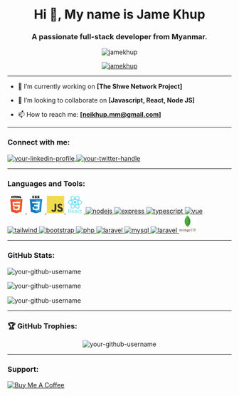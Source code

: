 <!-- HEADER: Welcome message and short intro -->
<h1 align="center">Hi 👋, My name is Jame Khup</h1>
<h3 align="center">A passionate full-stack developer from Myanmar.</h3>

<p align="center">
  <img src="https://komarev.com/ghpvc/?username=jamekhup&label=Profile%20views&color=0e75b6&style=flat" alt="jamekhup" />
</p>

<p align="center">
  <a href="https://github.com/ryo-ma/github-profile-trophy">
    <img src="https://github-profile-trophy.vercel.app/?username=jamekhup" alt="jamekhup" />
  </a>
</p>

---

<!-- ABOUT ME Section -->
- 🔭 I’m currently working on **[The Shwe Network Project]**

- 👯 I’m looking to collaborate on **[Javascript, React, Node JS]**

- 📫 How to reach me: **[neikhup.mm@gmail.com]**

---

<!-- CONNECT WITH ME: Add buttons for social links -->
<h3 align="left">Connect with me:</h3>
<p align="left">
  <a href="https://www.linkedin.com/in/jame-khup/" target="blank">
    <img align="center" src="https://content.linkedin.com/content/dam/me/business/en-us/amp/brand-site/v2/bg/LI-Bug.svg.original.svg" alt="your-linkedin-profile" height="30" width="40" />
  </a>
  <a href="https://wa.me/+959956294438" target="blank">
    <img align="center" src="https://web.whatsapp.com/favicon-64x64.ico" alt="your-twitter-handle" height="30" width="30" />
  </a>
</p>

---

<!-- Languages, tools, and technologies you use -->
<h3 align="left">Languages and Tools:</h3>
<p align="left">
  <a href="https://www.w3.org/html/" target="_blank"> 
    <img src="https://raw.githubusercontent.com/devicons/devicon/master/icons/html5/html5-original-wordmark.svg" alt="html5" width="40" height="40"/> 
  </a>
  <a href="https://www.w3schools.com/css/" target="_blank"> 
    <img src="https://raw.githubusercontent.com/devicons/devicon/master/icons/css3/css3-original-wordmark.svg" alt="css3" width="40" height="40"/> 
  </a>
  <a href="https://developer.mozilla.org/en-US/docs/Web/JavaScript" target="_blank"> 
    <img src="https://raw.githubusercontent.com/devicons/devicon/master/icons/javascript/javascript-original.svg" alt="javascript" width="40" height="40"/> 
  </a>
  <a href="https://reactjs.org/" target="_blank"> 
    <img src="https://raw.githubusercontent.com/devicons/devicon/master/icons/react/react-original-wordmark.svg" alt="react" width="40" height="40"/> 
  </a>
  <a href="https://nodejs.org" target="_blank"> 
    <img src="https://nodejs.org/static/logos/nodejsStackedLight.svg" alt="nodejs" width="80" height="40"/> 
  </a>
  <a href="https://expressjs.com" target="_blank"> 
    <img src="https://ajeetchaulagain.com/static/7cb4af597964b0911fe71cb2f8148d64/87351/express-js.png" alt="express" width="40" height="40"/> 
  </a>
  <a href="https://www.typescriptlang.org/" target="_blank"> 
    <img src="https://cdn.worldvectorlogo.com/logos/typescript.svg" alt="typescript" width="40" height="40"/> 
  </a>

  <a href="https://vuejs.org/" target="_blank"> 
    <img src="https://upload.wikimedia.org/wikipedia/commons/thumb/9/95/Vue.js_Logo_2.svg/512px-Vue.js_Logo_2.svg.png" alt="vue" width="40" height="40"/> 
  </a>
  
   <a href="https://tailwindcss.com/" target="_blank"> 
    <img src="https://upload.wikimedia.org/wikipedia/commons/thumb/d/d5/Tailwind_CSS_Logo.svg/512px-Tailwind_CSS_Logo.svg.png?20230715030042" alt="tailwind" width="40" height="30"/> 
  </a>
   <a href="https://getbootstrap.com/" target="_blank"> 
    <img src="https://getbootstrap.com/docs/5.3/assets/brand/bootstrap-logo-shadow.png" alt="bootstrap" width="42" height="40"/> 
  </a>
  
  <a href="https://www.php.net" target="_blank"> 
    <img src="https://www.php.net//images/logos/new-php-logo.svg" alt="php" width="60" height="40"/> 
  </a>

  <a href="https://www.laravel.com" target="_blank"> 
    <img src="https://laravel.com/img/logomark.min.svg" alt="laravel" width="40" height="40"/> 
  </a>

  <a href="https://www.mysql.com" target="_blank"> 
    <img src="https://www.vectorlogo.zone/logos/mysql/mysql-ar21.svg" alt="mysql" width="60" height="60"/> 
  </a>

  <a href="https://www.laravel.com" target="_blank"> 
    <img src="https://laravel.com/img/logomark.min.svg" alt="laravel" width="40" height="40"/> 
  </a>

  <a href="https://www.mongodb.com/" target="_blank"> 
    <img src="https://raw.githubusercontent.com/devicons/devicon/master/icons/mongodb/mongodb-original-wordmark.svg" alt="mongodb" width="40" height="40"/> 
  </a>
  <!-- Add more icons for your skills here -->
</p>

---

<!-- GITHUB STATS: Show dynamic GitHub stats like contributions and languages -->
<h3 align="left">GitHub Stats:</h3>
<p>
  <img align="center" src="https://github-readme-stats.vercel.app/api?username=your-github-username&show_icons=true&theme=dark&locale=en" alt="your-github-username" />
</p>

<p>
  <img align="center" src="https://github-readme-streak-stats.herokuapp.com/?user=your-github-username&theme=dark" alt="your-github-username" />
</p>

<p>
  <img align="center" src="https://github-readme-stats.vercel.app/api/top-langs?username=your-github-username&show_icons=true&locale=en&layout=compact&theme=dark" alt="your-github-username" />
</p>

---

<!-- TROPHIES: Showcase GitHub achievements -->
<h3 align="left">🏆 GitHub Trophies:</h3>
<p align="center">
  <img src="https://github-profile-trophy.vercel.app/?username=your-github-username&theme=onedark" alt="your-github-username" />
</p>

---

<!-- Support section (optional) -->
<h3 align="left">Support:</h3>
<p>
  <a href="https://www.buymeacoffee.com/your-username" target="_blank">
    <img src="https://cdn.buymeacoffee.com/buttons/v2/default-yellow.png" alt="Buy Me A Coffee" width="150" />
  </a>
</p>


<!--
**Jamekhup/Jamekhup** is a ✨ _special_ ✨ repository because its `README.md` (this file) appears on your GitHub profile.

Here are some ideas to get you started:

- 🔭 I’m currently working on ...
- 🌱 I’m currently learning ...
- 👯 I’m looking to collaborate on ...
- 🤔 I’m looking for help with ...
- 💬 Ask me about ...
- 📫 How to reach me: ...
- 😄 Pronouns: ...
- ⚡ Fun fact: ...
-->
